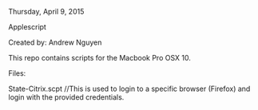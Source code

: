 Thursday, April 9, 2015

Applescript

Created by:
Andrew Nguyen

This repo contains scripts for the Macbook Pro OSX 10.

Files:

State-Citrix.scpt
//This is used to login to a specific browser (Firefox) and login with the provided credentials.


